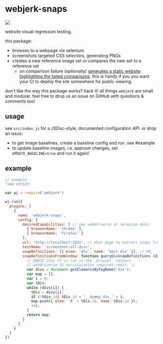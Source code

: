 # webjerk-snaps

![](https://img.shields.io/badge/standardjs-%E2%9C%93-brightgreen.svg)

website visual regression testing.

this package:

- browses to a webpage via selenium
- screenshots targeted CSS selectors, generating PNGs
- creates a new reference image set _or_ compares the new set to a reference set
  - on comparison failure (optionally) [generates a static website highlighting the failed comparisons](https://github.com/cdaringe/webjerk-image-set-diff-reporter).  this is handy if you you want your CI to deploy the site somewhere for public viewing.

don't like the way this package works?  hack it!  all things `webjerk` are small and modular.  feel free to drop us an issue on GitHub with questions & comments too!

## usage

see `src/index.js` for a JSDoc-style, documented configuration API.  or drop an issue.

- to get image baselines, create a baseline config and run. see #example
- to update baseline images, i.e. approve changes, set `UPDATE_BASELINE=true` and run it again!

## example

```js
// example
'use strict'

var wj = require('webjerk')

wj.run({
  plugins: [
    {
      name: 'webjerk-snaps',
      config: {
        desiredCapabilities: [ // see webdriverio or selenium docs!
          { browserName: 'chrome' },
          { browserName: 'firefox' }
        ],
        url: 'http://localhost:3333', // what page to extract snaps from
        testName: 'screenshot-all-divs',
        snapDefinitions: [{ elem: 'div', name: 'best div' }], // OR,
        snapDefinitionsFromWindow: function queryDivSnapDefinitions (divs, message) {
          // @NOTE this JS is run in the _browser_ context
          // webdriverio JS serialziation requires semis. :/
          var divs = document.getElementsByTagName('div');
          var map = [];
          var i = 0;
          var tDiv;
          while (divs[i]) {
            tDiv = divs[i];
            if (!tDiv.id) tDiv.id = '__dummy_div_' + i;
            map.push({ elem: '#' + tDiv.id, name: tDiv.id });
            ++i;
          }
          return map;
        }
      }
    }
  ]
})
```
